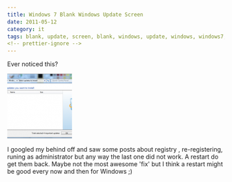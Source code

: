 ```yaml
---
title: Windows 7 Blank Windows Update Screen
date: 2011-05-12
category: it
tags: blank, update, screen, blank, windows, update, windows, windows7, windows, update
<!-- prettier-ignore -->
---
```


Ever noticed this?

[![blank windows update](images/winupdt-150x150.png "winupdt")](images/winupdt.png)

I googled my behind off and saw some posts about registry , re-registering,
runing as administrator but any way the last one did not work. A restart do get
them back. Maybe not the most awesome 'fix' but I think a restart might be good
every now and then for Windows ;)
